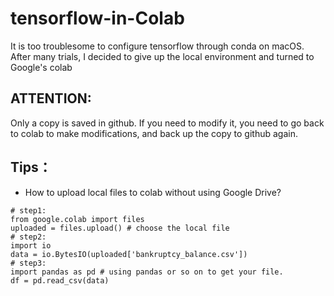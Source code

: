 # tensorflow-in-Colab
It is too troublesome to configure tensorflow through conda on macOS. After many trials, I decided to give up the local environment and turned to Google's colab
## ATTENTION: 
Only a copy is saved in github. If you need to modify it, you need to go back to colab to make modifications, and back up the copy to github again.
## Tips：
- How to upload local files to colab without using Google Drive?
```
# step1:
from google.colab import files
uploaded = files.upload() # choose the local file
# step2:
import io
data = io.BytesIO(uploaded['bankruptcy_balance.csv'])
# step3:
import pandas as pd # using pandas or so on to get your file.
df = pd.read_csv(data)
```
